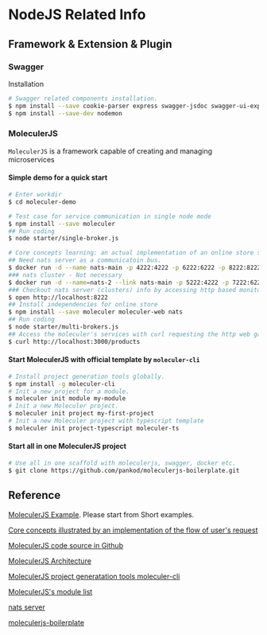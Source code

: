# NodeJS Related Info

## Framework & Extension & Plugin

### Swagger

Installation

```bash
# Swagger related components installation.
$ npm install --save cookie-parser express swagger-jsdoc swagger-ui-express
$ npm install --save-dev nodemon
```

### MoleculerJS

`MoleculerJS` is a framework capable of creating and managing microservices

#### Simple demo for a quick start

```bash
# Enter workdir
$ cd moleculer-demo

# Test case for service communication in single node mode
$ npm install --save moleculer
## Run coding
$ node starter/single-broker.js

# Core concepts learning: an actual implementation of an online store showing the flow of user's request.
## Need nats server as a communicatoin bus.
$ docker run -d --name nats-main -p 4222:4222 -p 6222:6222 -p 8222:8222 nats
### nats cluster - Not necessary
$ docker run -d --name=nats-2 --link nats-main -p 5222:4222 -p 7222:6222 -p 9222:8222 nats -c nats-server.conf --routes=nats-route://ruser:T0pS3cr3t@nats-main:6222 -DV
### Checkout nats server (clusters) info by accessing http based monitor service with browser.
$ open http://localhost:8222
## Install independencies for online store
$ npm install --save moleculer moleculer-web nats
## Run coding
$ node starter/multi-brokers.js
## Access the moleculer's services with curl requesting the http web gateway server.
$ curl http://localhost:3000/products
```

#### Start MoleculerJS with official template by `moleculer-cli`

```bash
# Install project generation tools globally.
$ npm install -g moleculer-cli
# Init a new project for a module.
$ moleculer init module my-module
# Init a new Moleculer project.
$ moleculer init project my-first-project
# Init a new Moleculer project with typescript template
$ moleculer init project-typescript moleculer-ts
```

#### Start all in one MoleculerJS project

```bash
# Use all in one scaffold with moleculerjs, swagger, docker etc.
$ git clone https://github.com/pankod/moleculerjs-boilerplate.git
```

## Reference

[MoleculerJS Example](https://moleculer.services/docs/0.14/examples.html). Please start from Short examples.

[Core concepts illustrated by an implementation of the flow of user's request](https://moleculer.services/docs/0.14/concepts.html)

[MoleculerJS code source in Github](https://github.com/moleculerjs/moleculer)

[MoleculerJS Architecture](https://wiredelta.com/moleculerjs-framework-for-nodejs/)

[MoleculerJS project generatation tools moleculer-cli](https://www.npmjs.com/package/moleculer-cli)

[MoleculerJS's module list](https://moleculer.services/modules.html)

[nats server](https://hub.docker.com/_/nats/)

[moleculerjs-boilerplate](https://pankod.github.io/moleculerjs-boilerplate/docs/setup)
